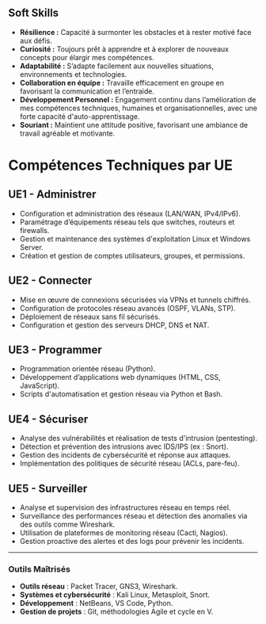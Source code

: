 
## Soft Skills

- **Résilience :** Capacité à surmonter les obstacles et à rester motivé face aux défis.  
- **Curiosité :** Toujours prêt à apprendre et à explorer de nouveaux concepts pour élargir mes compétences.  
- **Adaptabilité :** S’adapte facilement aux nouvelles situations, environnements et technologies.  
- **Collaboration en équipe :** Travaille efficacement en groupe en favorisant la communication et l’entraide.  
- **Développement Personnel :** Engagement continu dans l’amélioration de mes compétences techniques, humaines et organisationnelles, avec une forte capacité d'auto-apprentissage.  
- **Souriant :** Maintient une attitude positive, favorisant une ambiance de travail agréable et motivante.  

# **Compétences Techniques par UE**

## **UE1 - Administrer**  
- Configuration et administration des réseaux (LAN/WAN, IPv4/IPv6).  
- Paramétrage d’équipements réseau tels que switches, routeurs et firewalls.  
- Gestion et maintenance des systèmes d'exploitation Linux et Windows Server.  
- Création et gestion de comptes utilisateurs, groupes, et permissions.

## **UE2 - Connecter**  
- Mise en œuvre de connexions sécurisées via VPNs et tunnels chiffrés.  
- Configuration de protocoles réseau avancés (OSPF, VLANs, STP).  
- Déploiement de réseaux sans fil sécurisés.  
- Configuration et gestion des serveurs DHCP, DNS et NAT.  

## **UE3 - Programmer**  
- Programmation orientée réseau (Python).  
- Développement d’applications web dynamiques (HTML, CSS, JavaScript).   
- Scripts d'automatisation et gestion réseau via Python et Bash.  

## **UE4 - Sécuriser**  
- Analyse des vulnérabilités et réalisation de tests d'intrusion (pentesting).  
- Détection et prévention des intrusions avec IDS/IPS (ex : Snort).  
- Gestion des incidents de cybersécurité et réponse aux attaques.  
- Implémentation des politiques de sécurité réseau (ACLs, pare-feu).  

## **UE5 - Surveiller**  
- Analyse et supervision des infrastructures réseau en temps réel.  
- Surveillance des performances réseau et détection des anomalies via des outils comme Wireshark.  
- Utilisation de plateformes de monitoring réseau (Cacti, Nagios).  
- Gestion proactive des alertes et des logs pour prévenir les incidents.  

---

### **Outils Maîtrisés**  
- **Outils réseau** : Packet Tracer, GNS3, Wireshark.  
- **Systèmes et cybersécurité** : Kali Linux, Metasploit, Snort.  
- **Développement** : NetBeans, VS Code, Python.  
- **Gestion de projets** : Git, méthodologies Agile et cycle en V.  

